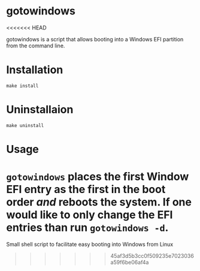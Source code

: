 # gotowindows
<<<<<<< HEAD

gotowindows is a script that allows booting into a Windows EFI partition from the command line.

# Installation

`make install`

# Uninstallaion

`make uninstall`

# Usage

`gotowindows` places the first Window EFI entry as the first in the boot order *and* reboots the system. If one would like to only change the EFI entries than run `gotowindows -d`.
=======
Small shell script to facilitate easy booting into Windows from Linux
>>>>>>> 45af3d5b3cc0f509235e7023036a59f6be06af4a
